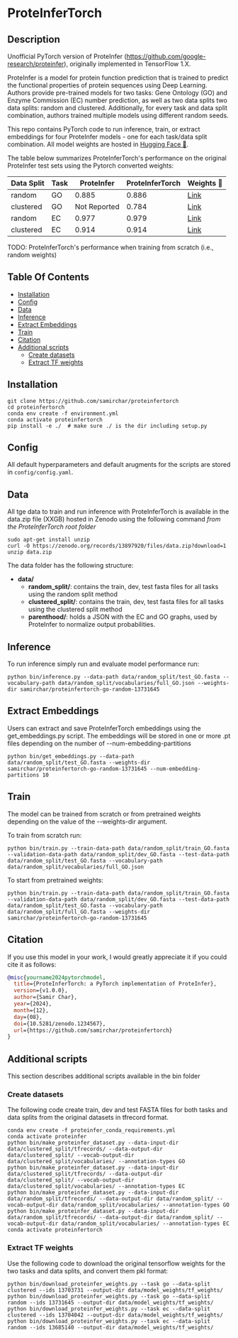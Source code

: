 # ProteInferTorch

## Description

Unofficial PyTorch version of ProteInfer (https://github.com/google-research/proteinfer), originally implemented in TensorFlow 1.X. 

ProteInfer is a model for protein function prediction that is trained to predict the functional properties of protein sequences using Deep Learning. Authors provide pre-trained models for two tasks: Gene Ontology (GO) and Enzyme Commission (EC) number prediction, as well as two data splits two data splits: random and clustered. Additionally, for every task and data split combination, authors trained multiple models using different random seeds. 

This repo contains PyTorch code to run inference, train, or extract embeddings for four ProteInfer models - one for each task/data split combination. All model weights are hosted in [Hugging Face 🤗](https://huggingface.co/samirchar).

The table below summarizes ProteInferTorch's performance on the original ProteInfer test sets using the Pytorch converted weights:

| Data Split | Task  | ProteInfer  | ProteInferTorch | Weights 🤗 |
|------------|-------|-------------|-----------------|------------|
| random     | GO    | 0.885       |      0.886      |  [Link](https://huggingface.co/samirchar/proteinfertorch-go-random-13731645)       |
| clustered  | GO    | Not Reported|      0.784      |  [Link](https://huggingface.co/samirchar/proteinfertorch-go-clustered-13703731)       |
| random     | EC    | 0.977       |      0.979      |  [Link](https://huggingface.co/samirchar/proteinfertorch-ec-random-13685140)       |
| clustered  | EC    | 0.914       |      0.914      |  [Link](https://huggingface.co/samirchar/proteinfertorch-ec-clustered-13704042)       |


TODO: ProteInferTorch's performance when training from scratch (i.e., random weights)

## Table Of Contents
<!-- toc -->

- [Installation](#installation)
- [Config](#config)
- [Data](#data)
- [Inference](#inference)
- [Extract Embeddings](#extract-embeddings)
- [Train](#train)
- [Citation](#citation)
- [Additional scripts](#additional-scripts)
  * [Create datasets](#create-datasets)
  * [Extract TF weights](#extract-tf-weights)

<!-- tocstop -->

## Installation
```
git clone https://github.com/samirchar/proteinfertorch
cd proteinfertorch
conda env create -f environment.yml
conda activate proteinfertorch
pip install -e ./  # make sure ./ is the dir including setup.py
```

## Config
All default hyperparameters and default arugments for the scripts are stored in `config/config.yaml`. 

## Data

All tge data to train and run inference with ProteInferTorch is available in the data.zip file (XXGB) hosted in Zenodo using the following command *from the ProteInferTorch root folder*

```
sudo apt-get install unzip
curl -O https://zenodo.org/records/13897920/files/data.zip?download=1
unzip data.zip
```

The data folder has the following structure:
* **data/**
    * **random_split/**: contains the train, dev, test fasta files for all tasks using the random split method
    * **clustered_split/**: contains the train, dev, test fasta files for all tasks using the clustered split method
    * **parenthood/**: holds a JSON with the EC and GO graphs, used by ProteInfer to normalize output probabilities.

## Inference
To run inference simply run and evaluate model performance run:

```
python bin/inference.py --data-path data/random_split/test_GO.fasta --vocabulary-path data/random_split/vocabularies/full_GO.json --weights-dir samirchar/proteinfertorch-go-random-13731645
```

<!-- TODO: add arguments explanations -->



## Extract Embeddings
Users can extract and save ProteInferTorch embeddings using the get_embeddings.py script. The embeddings will be stored in one or more .pt files depending on the number of --num-embedding-partitions

```
python bin/get_embeddings.py --data-path data/random_split/test_GO.fasta --weights-dir samirchar/proteinfertorch-go-random-13731645 --num-embedding-partitions 10
```

## Train
The model can be trained from scratch or from pretrained weights depending on the value of the --weights-dir argument.

To train from scratch run:
```
python bin/train.py --train-data-path data/random_split/train_GO.fasta --validation-data-path data/random_split/dev_GO.fasta --test-data-path data/random_split/test_GO.fasta --vocabulary-path data/random_split/vocabularies/full_GO.json
```

To start from pretrained weights:
```
python bin/train.py --train-data-path data/random_split/train_GO.fasta --validation-data-path data/random_split/dev_GO.fasta --test-data-path data/random_split/test_GO.fasta --vocabulary-path data/random_split/full_GO.fasta --weights-dir samirchar/proteinfertorch-go-random-13731645 
```

## Citation

If you use this model in your work, I would greatly appreciate it if you could cite it as follows:

```bibtex
@misc{yourname2024pytorchmodel,
  title={ProteInferTorch: a PyTorch implementation of ProteInfer},
  version={v1.0.0},
  author={Samir Char},
  year={2024},
  month={12},
  day={08},
  doi={10.5281/zenodo.1234567},
  url={https://github.com/samirchar/proteinfertorch}
}
```

## Additional scripts
This section describes additional scripts available in the bin folder

### Create datasets

The following code create train, dev and test FASTA files for both tasks and data splits from the original datasets in tfrecord format.

```
conda env create -f proteinfer_conda_requirements.yml
conda activate proteinfer
python bin/make_proteinfer_dataset.py --data-input-dir data/clustered_split/tfrecords/ --data-output-dir data/clustered_split/ --vocab-output-dir data/clustered_split/vocabularies/ --annotation-types GO
python bin/make_proteinfer_dataset.py --data-input-dir data/clustered_split/tfrecords/ --data-output-dir data/clustered_split/ --vocab-output-dir data/clustered_split/vocabularies/ --annotation-types EC
python bin/make_proteinfer_dataset.py --data-input-dir data/random_split/tfrecords/ --data-output-dir data/random_split/ --vocab-output-dir data/random_split/vocabularies/ --annotation-types GO
python bin/make_proteinfer_dataset.py --data-input-dir data/random_split/tfrecords/ --data-output-dir data/random_split/ --vocab-output-dir data/random_split/vocabularies/ --annotation-types EC
conda activate proteinfertorch
```

### Extract TF weights

Use the following code to download the original tensorflow weights for the two tasks and data splits, and convert them pkl format:

```
python bin/download_proteinfer_weights.py --task go --data-split clustered --ids 13703731 --output-dir data/model_weights/tf_weights/
python bin/download_proteinfer_weights.py --task go --data-split random --ids 13731645 --output-dir data/model_weights/tf_weights/
python bin/download_proteinfer_weights.py --task ec --data-split clustered --ids 13704042 --output-dir data/model_weights/tf_weights/
python bin/download_proteinfer_weights.py --task ec --data-split random --ids 13685140 --output-dir data/model_weights/tf_weights/
```


